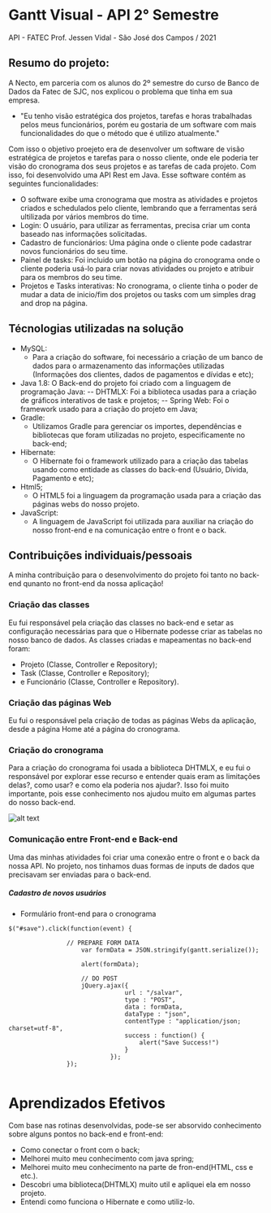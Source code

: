 # Gantt Visual - API 2° Semestre

API - FATEC Prof. Jessen Vidal - São José dos Campos / 2021

## Resumo do projeto:
A Necto, em parceria com os alunos do 2º semestre do curso de Banco de Dados da Fatec de SJC, nos explicou o problema que tinha em sua empresa.

- "Eu tenho visão estratégica dos projetos, tarefas e horas trabalhadas pelos meus funcionários, porém eu gostaria de um software com mais funcionalidades do que o método que é utilizo atualmente."

Com isso o objetivo proejeto era de desenvolver um software de visão estratégica de projetos e tarefas para o nosso cliente, onde ele poderia ter visão do cronograma dos seus projetos e as tarefas de cada projeto.
Com isso, foi desenvolvido uma API Rest em Java. Esse software contém as seguintes funcionalidades:
- O software exibe uma cronograma que mostra as atividades e projetos criados e schedulados pelo cliente, lembrando que a ferramentas será ultilizada por vários membros do time.
- Login: O usuário, para utilizar as ferramentas, precisa criar um conta baseado nas informações solicitadas. 
- Cadastro de funcionários: Uma página onde o cliente pode cadastrar novos funcionários do seu time.
- Painel de tasks: Foi incluido um botão na página do cronograma onde o cliente poderia usá-lo para criar novas atividades ou projeto e atribuir para os membros do seu time.
- Projetos e Tasks interativas: No cronograma, o cliente tinha o poder de mudar a data de inicio/fim dos projetos ou tasks com um simples drag and drop na página.

## Técnologias utilizadas na solução
- MySQL:
  - Para a criação do software, foi necessário a criação de um banco de dados para o armazenamento das informações utilizadas (Informações dos clientes, dados de pagamentos e dívidas e etc);
- Java 1.8: O Back-end do projeto foi criado com a linguagem de programação Java:
-- DHTMLX: Foi a biblioteca usadas para a criação de gráficos interativos de task e projetos;
-- Spring Web: Foi o framework usado para a criação do projeto em Java;
- Gradle:
  - Utilizamos Gradle para gerenciar os importes, dependências e bibliotecas que foram utilizadas no projeto, especificamente no back-end; 
- Hibernate:
  - O Hibernate foi o framework utilizado para a criação das tabelas usando como entidade as classes do back-end (Usuário, Dívida, Pagamento e etc); 
- Html5; 
  - O HTML5 foi a linguagem da programação usada para a criação das páginas webs do nosso projeto.
- JavaScript:
  - A linguagem de JavaScript foi utilizada para auxiliar na criação do nosso front-end e na comunicação entre o front e o back.


## Contribuições individuais/pessoais
A minha contribuição para o desenvolvimento do projeto foi tanto no back-end qunanto no front-end da nossa aplicação! 

### Criação das classes
Eu fui responsável pela criação das classes no back-end e setar as configuração necessárias para que o Hibernate podesse criar as tabelas no nosso banco de dados. As classes criadas e mapeamentas no back-end foram:
- Projeto (Classe, Controller e Repository);
- Task (Classe, Controller e Repository);
- e Funcionário (Classe, Controller e Repository).

### Criação das páginas Web

Eu fui o responsável pela criação de todas as páginas Webs da aplicação, desde a página Home até a página do cronograma.

### Criação do cronograma 

Para a criação do cronograma foi usada a biblioteca DHTMLX, e eu fui o responsável por explorar esse recurso e entender quais eram as limitações delas?, como usar? e como ela poderia nos ajudar?. Isso foi muito importante, pois esse conhecimento nos ajudou muito em algumas partes do nosso back-end.

![alt text](https://dhtmlx.com/docs/products/dhtmlxGantt/images/gantt-demo.png)


### Comunicação entre Front-end e Back-end

Uma das minhas atividades foi criar uma conexão entre o front e o back da nossa API. No projeto, nos tinhamos duas formas de inputs de dados que precisavam ser enviadas para o back-end. 

##### Cadastro de novos usuários
- Formulário front-end para o cronograma
```
$("#save").click(function(event) {
					
				// PREPARE FORM DATA
					var formData = JSON.stringify(gantt.serialize());

					alert(formData);
					
					// DO POST
					jQuery.ajax({
								url : "/salvar",
								type : "POST",
								data : formData,
								dataType : "json",
								contentType : "application/json; charset=utf-8",
								success : function() {
									alert("Save Success!")
								}
							});
				});


```

# Aprendizados Efetivos
Com base nas rotinas desenvolvidas, pode-se ser absorvido conhecimento sobre alguns pontos no back-end e front-end:
- Como conectar o front com o back;
- Melhorei muito meu conhecimento com java spring;
- Melhorei muito meu conhecimento na parte de fron-end(HTML, css e etc.).
- Descobri uma biblioteca(DHTMLX) muito util e apliquei ela em nosso projeto.
- Entendi como funciona o Hibernate e como utiliz-lo.
